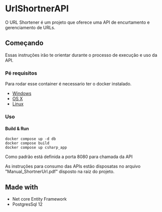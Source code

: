 # UrlShortnerAPI

O URL Shortener é um projeto que oferece uma API de encurtamento e gerenciamento de URLs.

## Começando

Essas instruções irão te orientar durante o processo de execução e uso da API.

### Pé requisitos

Para rodar esse container é necessario ter o docker instalado.

* [Windows](https://docs.docker.com/windows/started)
* [OS X](https://docs.docker.com/mac/started/)
* [Linux](https://docs.docker.com/linux/started/)

### Uso

#### Build & Run

```shell
docker compose up -d db
docker compose build
docker compose up csharp_app
```
Como padrão está definida a porta 8080 para chamada da API

As instruções para consumo das APIs estão disposatas no arquivo "Manual_ShortnerUrl.pdf" disposto na raiz do projeto.

## Made with

* Net core Entity Framework
* PostgresSql 12
